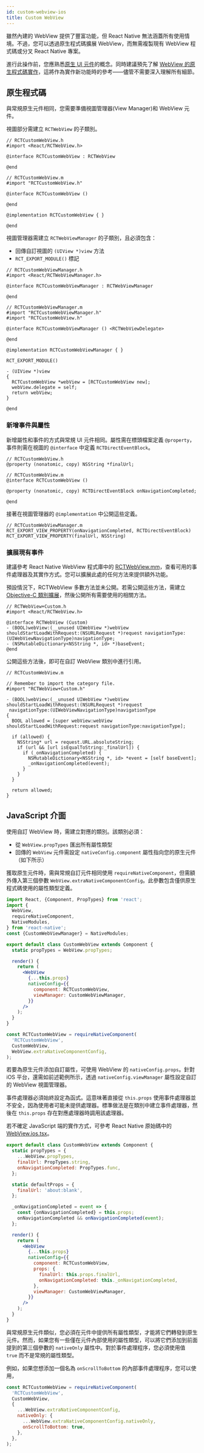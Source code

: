 ```yaml
---
id: custom-webview-ios
title: Custom WebView
---
```


雖然內建的 WebView 提供了豐富功能，但 React Native 無法涵蓋所有使用情境。不過，您可以透過原生程式碼擴展 WebView，而無需複製現有 WebView 程式碼或分叉 React Native 專案。

進行此操作前，您應熟悉[原生 UI 元件](native-components-ios)的概念。同時建議預先了解 [WebView 的原生程式碼實作](https://github.com/react-native-webview/react-native-webview/blob/master/apple/RNCWebViewManager.mm)，這將作為實作新功能時的參考——儘管不需要深入理解所有細節。

## 原生程式碼

與常規原生元件相同，您需要準備視圖管理器(View Manager)和 WebView 元件。

視圖部分需建立 `RCTWebView` 的子類別。

```objc
// RCTCustomWebView.h
#import <React/RCTWebView.h>

@interface RCTCustomWebView : RCTWebView

@end

// RCTCustomWebView.m
#import "RCTCustomWebView.h"

@interface RCTCustomWebView ()

@end

@implementation RCTCustomWebView { }

@end
```

視圖管理器需建立 `RCTWebViewManager` 的子類別，且必須包含：

- 回傳自訂視圖的 `(UIView *)view` 方法
- `RCT_EXPORT_MODULE()` 標記

```objc
// RCTCustomWebViewManager.h
#import <React/RCTWebViewManager.h>

@interface RCTCustomWebViewManager : RCTWebViewManager

@end

// RCTCustomWebViewManager.m
#import "RCTCustomWebViewManager.h"
#import "RCTCustomWebView.h"

@interface RCTCustomWebViewManager () <RCTWebViewDelegate>

@end

@implementation RCTCustomWebViewManager { }

RCT_EXPORT_MODULE()

- (UIView *)view
{
  RCTCustomWebView *webView = [RCTCustomWebView new];
  webView.delegate = self;
  return webView;
}

@end
```

### 新增事件與屬性

新增屬性和事件的方式與常規 UI 元件相同。屬性需在標頭檔案定義 `@property`，事件則需在視圖的 `@interface` 中定義 `RCTDirectEventBlock`。

```objc
// RCTCustomWebView.h
@property (nonatomic, copy) NSString *finalUrl;

// RCTCustomWebView.m
@interface RCTCustomWebView ()

@property (nonatomic, copy) RCTDirectEventBlock onNavigationCompleted;

@end
```

接著在視圖管理器的 `@implementation` 中公開這些定義。

```objc
// RCTCustomWebViewManager.m
RCT_EXPORT_VIEW_PROPERTY(onNavigationCompleted, RCTDirectEventBlock)
RCT_EXPORT_VIEW_PROPERTY(finalUrl, NSString)
```

### 擴展現有事件

建議參考 React Native WebView 程式庫中的 [RCTWebView.mm](https://github.com/react-native-webview/react-native-webview/blob/master/apple/RNCWebView.mm)，查看可用的事件處理器及其實作方式。您可以擴展此處的任何方法來提供額外功能。

預設情況下，RCTWebView 多數方法並未公開。若需公開這些方法，需建立 [Objective-C 類別擴展](https://developer.apple.com/library/content/documentation/Cocoa/Conceptual/ProgrammingWithObjectiveC/CustomizingExistingClasses/CustomizingExistingClasses.html)，然後公開所有需要使用的相關方法。

```objc
// RCTWebView+Custom.h
#import <React/RCTWebView.h>

@interface RCTWebView (Custom)
- (BOOL)webView:(__unused UIWebView *)webView shouldStartLoadWithRequest:(NSURLRequest *)request navigationType:(UIWebViewNavigationType)navigationType;
- (NSMutableDictionary<NSString *, id> *)baseEvent;
@end
```

公開這些方法後，即可在自訂 WebView 類別中進行引用。

```objc
// RCTCustomWebView.m

// Remember to import the category file.
#import "RCTWebView+Custom.h"

- (BOOL)webView:(__unused UIWebView *)webView shouldStartLoadWithRequest:(NSURLRequest *)request
 navigationType:(UIWebViewNavigationType)navigationType
{
  BOOL allowed = [super webView:webView shouldStartLoadWithRequest:request navigationType:navigationType];

  if (allowed) {
    NSString* url = request.URL.absoluteString;
    if (url && [url isEqualToString:_finalUrl]) {
      if (_onNavigationCompleted) {
        NSMutableDictionary<NSString *, id> *event = [self baseEvent];
        _onNavigationCompleted(event);
      }
    }
  }

  return allowed;
}
```

## JavaScript 介面

使用自訂 WebView 時，需建立對應的類別。該類別必須：

- 從 `WebView.propTypes` 匯出所有屬性類型
- 回傳的 `WebView` 元件需設定 `nativeConfig.component` 屬性指向您的原生元件（如下所示）

獲取原生元件時，需與常規自訂元件相同使用 `requireNativeComponent`，但需額外傳入第三個參數 `WebView.extraNativeComponentConfig`。此參數包含僅供原生程式碼使用的屬性類型定義。

```jsx
import React, {Component, PropTypes} from 'react';
import {
  WebView,
  requireNativeComponent,
  NativeModules,
} from 'react-native';
const {CustomWebViewManager} = NativeModules;

export default class CustomWebView extends Component {
  static propTypes = WebView.propTypes;

  render() {
    return (
      <WebView
        {...this.props}
        nativeConfig={{
          component: RCTCustomWebView,
          viewManager: CustomWebViewManager,
        }}
      />
    );
  }
}

const RCTCustomWebView = requireNativeComponent(
  'RCTCustomWebView',
  CustomWebView,
  WebView.extraNativeComponentConfig,
);
```

若要為原生元件添加自訂屬性，可使用 WebView 的 `nativeConfig.props`。針對 iOS 平台，還需如前述範例所示，透過 `nativeConfig.viewManager` 屬性設定自訂的 WebView 視圖管理器。

事件處理器必須始終設定為函式。這意味著直接從 `this.props` 使用事件處理器並不安全，因為使用者可能未提供處理器。標準做法是在類別中建立事件處理器，然後在 `this.props` 存在對應處理器時調用該處理器。

若不確定 JavaScript 端的實作方式，可參考 React Native 原始碼中的 [WebView.ios.tsx](https://github.com/react-native-webview/react-native-webview/blob/master/src/WebView.ios.tsx)。

```jsx
export default class CustomWebView extends Component {
  static propTypes = {
    ...WebView.propTypes,
    finalUrl: PropTypes.string,
    onNavigationCompleted: PropTypes.func,
  };

  static defaultProps = {
    finalUrl: 'about:blank',
  };

  _onNavigationCompleted = event => {
    const {onNavigationCompleted} = this.props;
    onNavigationCompleted && onNavigationCompleted(event);
  };

  render() {
    return (
      <WebView
        {...this.props}
        nativeConfig={{
          component: RCTCustomWebView,
          props: {
            finalUrl: this.props.finalUrl,
            onNavigationCompleted: this._onNavigationCompleted,
          },
          viewManager: CustomWebViewManager,
        }}
      />
    );
  }
}
```

與常規原生元件類似，您必須在元件中提供所有屬性類型，才能將它們轉發到原生元件。然而，如果您有一些僅在元件內部使用的屬性類型，可以將它們添加到前面提到的第三個參數的 `nativeOnly` 屬性中。對於事件處理程序，您必須使用值 `true` 而不是常規的屬性類型。

例如，如果您想添加一個名為 `onScrollToBottom` 的內部事件處理程序，您可以使用，

```jsx
const RCTCustomWebView = requireNativeComponent(
  'RCTCustomWebView',
  CustomWebView,
  {
    ...WebView.extraNativeComponentConfig,
    nativeOnly: {
      ...WebView.extraNativeComponentConfig.nativeOnly,
      onScrollToBottom: true,
    },
  },
);
```